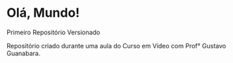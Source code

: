 # Olá, Mundo!
 Primeiro Repositório Versionado

 Repositório criado durante uma aula do Curso em Vídeo com Prof° Gustavo Guanabara.
